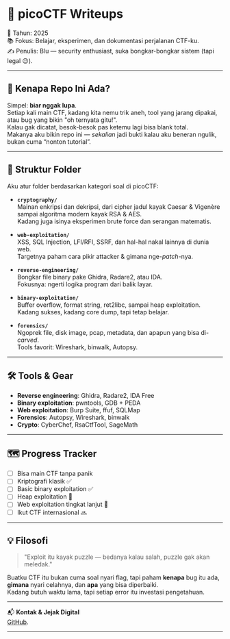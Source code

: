 # 🧠 picoCTF Writeups

📅 Tahun: 2025  
📚 Fokus: Belajar, eksperimen, dan dokumentasi perjalanan CTF-ku.  
✍️ Penulis: Blu — security enthusiast, suka bongkar-bongkar sistem (tapi legal 😉).

---

## 🚀 Kenapa Repo Ini Ada?

Simpel: **biar nggak lupa**.  
Setiap kali main CTF, kadang kita nemu trik aneh, tool yang jarang dipakai, atau bug yang bikin "oh ternyata gitu!".  
Kalau gak dicatat, besok-besok pas ketemu lagi bisa blank total.  
Makanya aku bikin repo ini — *sekalian* jadi bukti kalau aku beneran ngulik, bukan cuma “nonton tutorial”.

---

## 📂 Struktur Folder

Aku atur folder berdasarkan kategori soal di picoCTF:

- **`cryptography/`**  
  Mainan enkripsi dan dekripsi, dari cipher jadul kayak Caesar & Vigenère sampai algoritma modern kayak RSA & AES.  
  Kadang juga isinya eksperimen brute force dan serangan matematis.

- **`web-exploitation/`**  
  XSS, SQL Injection, LFI/RFI, SSRF, dan hal-hal nakal lainnya di dunia web.  
  Targetnya paham cara pikir attacker & gimana nge-*patch*-nya.

- **`reverse-engineering/`**  
  Bongkar file binary pake Ghidra, Radare2, atau IDA.  
  Fokusnya: ngerti logika program dari balik layar.

- **`binary-exploitation/`**  
  Buffer overflow, format string, ret2libc, sampai heap exploitation.  
  Kadang sukses, kadang core dump, tapi tetap belajar.

- **`forensics/`**  
  Ngoprek file, disk image, pcap, metadata, dan apapun yang bisa di-*carved*.  
  Tools favorit: Wireshark, binwalk, Autopsy.

---

## 🛠️ Tools & Gear

- **Reverse engineering**: Ghidra, Radare2, IDA Free  
- **Binary exploitation**: pwntools, GDB + PEDA  
- **Web exploitation**: Burp Suite, ffuf, SQLMap  
- **Forensics**: Autopsy, Wireshark, binwalk  
- **Crypto**: CyberChef, RsaCtfTool, SageMath  

---

## 🗺️ Progress Tracker

- [ ] Bisa main CTF tanpa panik  
- [ ] Kriptografi klasik ✅  
- [ ] Basic binary exploitation ✅  
- [ ] Heap exploitation 🔄  
- [ ] Web exploitation tingkat lanjut 🔄  
- [ ] Ikut CTF internasional 🔜  

---

## 💡 Filosofi

> "Exploit itu kayak puzzle — bedanya kalau salah, puzzle gak akan meledak."

Buatku CTF itu bukan cuma soal nyari flag, tapi paham **kenapa** bug itu ada, **gimana** nyari celahnya, dan **apa** yang bisa diperbaiki.  
Kadang butuh waktu lama, tapi setiap error itu investasi pengetahuan.

---

📬 **Kontak & Jejak Digital**  
[GitHub](https://github.com/Bluefox192).

---

